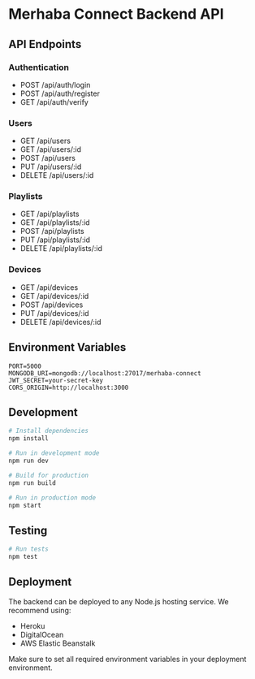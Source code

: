 # Merhaba Connect Backend API

## API Endpoints

### Authentication
- POST /api/auth/login
- POST /api/auth/register
- GET /api/auth/verify

### Users
- GET /api/users
- GET /api/users/:id
- POST /api/users
- PUT /api/users/:id
- DELETE /api/users/:id

### Playlists
- GET /api/playlists
- GET /api/playlists/:id
- POST /api/playlists
- PUT /api/playlists/:id
- DELETE /api/playlists/:id

### Devices
- GET /api/devices
- GET /api/devices/:id
- POST /api/devices
- PUT /api/devices/:id
- DELETE /api/devices/:id

## Environment Variables

```env
PORT=5000
MONGODB_URI=mongodb://localhost:27017/merhaba-connect
JWT_SECRET=your-secret-key
CORS_ORIGIN=http://localhost:3000
```

## Development

```bash
# Install dependencies
npm install

# Run in development mode
npm run dev

# Build for production
npm run build

# Run in production mode
npm start
```

## Testing

```bash
# Run tests
npm test
```

## Deployment

The backend can be deployed to any Node.js hosting service. We recommend using:
- Heroku
- DigitalOcean
- AWS Elastic Beanstalk

Make sure to set all required environment variables in your deployment environment.